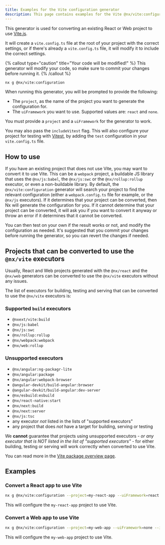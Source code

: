 ```yaml
---
title: Examples for the Vite configuration generator
description: This page contains examples for the Vite @nx/vite:configuration generator, which helps you set up Vite on your Nx workspace, or convert an existing project to use Vite.
---
```


This generator is used for converting an existing React or Web project to use [Vite.js](https://vitejs.dev/).

It will create a `vite.config.ts` file at the root of your project with the correct settings, or if there's already a `vite.config.ts` file, it will modify it to include the correct settings.

{% callout type="caution" title="Your code will be modified!" %}
This generator will modify your code, so make sure to commit your changes before running it.
{% /callout %}

```bash
nx g @nx/vite:configuration
```

When running this generator, you will be prompted to provide the following:

-  The `project`, as the name of the project you want to generate the configuration for.
-  The `uiFramework` you want to use. Supported values are: `react` and `none`.

You must provide a `project` and a `uiFramework` for the generator to work.

You may also pass the `includeVitest` flag. This will also configure your project for testing with [Vitest](https://vitest.dev/), by adding the `test` configuration in your `vite.config.ts` file.

## How to use

If you have an existing project that does not use Vite, you may want to convert it to use Vite. This can be a `webpack` project, a buildable JS library that uses the `@nx/js:babel`, the `@nx/js:swc` or the `@nx/rollup:rollup` executor, or even a non-buildable library.
By default, the `@nx/vite:configuration` generator will search your project to find the relevant configuration (either a `webpack.config.ts` file for example, or the `@nx/js` executors). If it determines that your project can be converted, then Nx will generate the configuration for you. If it cannot determine that your project can be converted, it will ask you if you want to convert it anyway or throw an error if it determines that it cannot be converted.

You can then test on your own if the result works or not, and modify the configuration as needed. It's suggested that you commit your changes before running the generator, so you can revert the changes if needed.

## Projects that can be converted to use the `@nx/vite` executors

Usually, React and Web projects generated with the `@nx/react` and the `@nx/web` generators can be converted to use the `@nx/vite` executors without any issues.

The list of executors for building, testing and serving that can be converted to use the `@nx/vite` executors is:

### Supported `build` executors

-  `@nxext/vite:build`
-  `@nx/js:babel`
-  `@nx/js:swc`
-  `@nx/rollup:rollup`
-  `@nx/webpack:webpack`
-  `@nx/web:rollup`

### Unsupported executors

-  `@nx/angular:ng-packagr-lite`
-  `@nx/angular:package`
-  `@nx/angular:webpack-browser`
-  `@angular-devkit/build-angular:browser`
-  `@angular-devkit/build-angular:dev-server`
-  `@nx/esbuild:esbuild`
-  `@nx/react-native:start`
-  `@nx/next:build`
-  `@nx/next:server`
-  `@nx/js:tsc`
-  any executor _not_ listed in the lists of "supported executors"
-  any project that does _not_ have a target for building, serving or testing

We **cannot** guarantee that projects using unsupported executors - _or any executor that is NOT listed in the list of "supported executors"_ - for either building, testing or serving will work correctly when converted to use Vite.

You can read more in the [Vite package overview page](/nx-api/vite).

## Examples

### Convert a React app to use Vite

```bash
nx g @nx/vite:configuration --project=my-react-app --uiFramework=react --includeVitest
```

This will configure the `my-react-app` project to use Vite.

### Convert a Web app to use Vite

```bash
nx g @nx/vite:configuration --project=my-web-app --uiFramework=none --includeVitest
```

This will configure the `my-web-app` project to use Vite.
